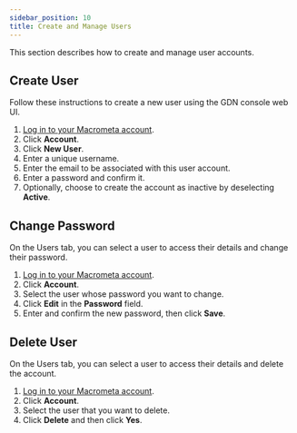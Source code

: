 ```yaml
---
sidebar_position: 10
title: Create and Manage Users
---
```


This section describes how to create and manage user accounts.

## Create User

Follow these instructions to create a new user using the GDN console web UI.

1. [Log in to your Macrometa account](https://auth.paas.macrometa.io/).
1. Click **Account**.
1. Click **New User**.
1. Enter a unique username.
1. Enter the email to be associated with this user account.
1. Enter a password and confirm it.
1. Optionally, choose to create the account as inactive by deselecting **Active**.

## Change Password

On the Users tab, you can select a user to access their details and change their password.

1. [Log in to your Macrometa account](https://auth.paas.macrometa.io/).
1. Click **Account**.
1. Select the user whose password you want to change.
1. Click **Edit** in the **Password** field.
1. Enter and confirm the new password, then click **Save**.

## Delete User

On the Users tab, you can select a user to access their details and delete the account.

1. [Log in to your Macrometa account](https://auth.paas.macrometa.io/).
1. Click **Account**.
1. Select the user that you want to delete.
1. Click **Delete** and then click **Yes**.